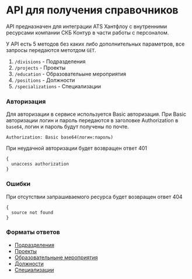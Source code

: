 # API для получения справочников
API предназначен для интеграции ATS Хантфлоу с внутренними ресурсами компании СКБ Контур в части работы с персоналом.

У API есть 5 методов без каких либо дополнительных параметров, все запросы передаются метотдом `GET`.

1. `/divisions` - Подразделения
2. `/projects` - Проекты
3. `/education` - Образовательыне мероприятия
4. `/positions` - Должности
5. `/specializations` - Специализации


###  Авторизация

Для авторизации в сервисе используется Basic авторизация.
При Basic авторизации логин и пароль передаются в заголовке Authorization в `base64`, логин и пароль будут получены по почте.

`Authorization: Basic base64(логин:пароль)`

При неудачной авторизации будет возвращен ответ 401

```
{
  unaccess authorization
}
```
### Ошибки

При отсутствии запрашиваемого ресурса будет возвращен ответ 404
```
{
  source not found
}
```

### Форматы ответов
* [Подразделения](divisions.md)
* [Проекты](projects.md)
* [Образовательныне мероприятия](education.md)
* [Должности](positions.md)
* [Специализации](specializations.md)
